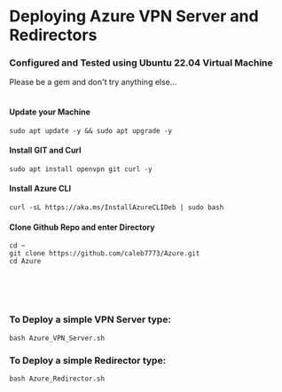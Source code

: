 # Deploying Azure VPN Server and Redirectors

### Configured and Tested using Ubuntu 22.04 Virtual Machine
Please be a gem and don't try anything else...
<br><br>
#### Update your Machine
```
sudo apt update -y && sudo apt upgrade -y
```
#### Install GIT and Curl
```
sudo apt install openvpn git curl -y
```
#### Install Azure CLI
```
curl -sL https://aka.ms/InstallAzureCLIDeb | sudo bash
```
#### Clone Github Repo and enter Directory
```
cd ~
git clone https://github.com/caleb7773/Azure.git
cd Azure
```
<br><br><br>
### To Deploy a simple VPN Server type:
```
bash Azure_VPN_Server.sh
```

### To Deploy a simple Redirector type:
```
bash Azure_Redirector.sh
```
